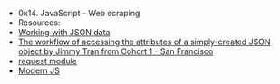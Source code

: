 - 0x14. JavaScript - Web scraping
- Resources:
- [Working with JSON data](https://developer.mozilla.org/en-US/docs/Learn/JavaScript/Objects/JSON)<br>
- [The workflow of accessing the attributes of a simply-created JSON object by Jimmy Tran from Cohort 1 - San Francisco](https://medium.com/@vietkieutie/the-workflow-of-accessing-the-attributes-of-a-simply-created-json-object-82a5b33e2319)<br>
- [request module](https://github.com/request/request)<br>
- [Modern JS](https://github.com/mbeaudru/modern-js-cheatsheet)
